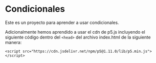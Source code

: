# Condicionales

Este es un proyecto para aprender a usar condicionales.

Adicionalmente hemos aprendido a usar el cdn de p5.js incluyendo el siguiente código dentro del `<head>` del archivo index.html de la siguiente manera:

```
<script src="https://cdn.jsdelivr.net/npm/p5@1.11.0/lib/p5.min.js"></script>
```
